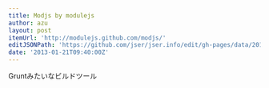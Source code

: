 ```yaml
---
title: Modjs by modulejs
author: azu
layout: post
itemUrl: 'http://modulejs.github.com/modjs/'
editJSONPath: 'https://github.com/jser/jser.info/edit/gh-pages/data/2013/01/index.json'
date: '2013-01-21T09:40:00Z'
---
```

Gruntみたいなビルドツール
